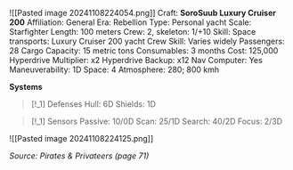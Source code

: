 ![[Pasted image 20241108224054.png]]
Craft: **SoroSuub Luxury Cruiser 200**
Affiliation: General
Era: Rebellion
Type: Personal yacht
Scale: Starfighter
Length: 100 meters
Crew: 2, skeleton: 1/+10
Skill: Space transports: Luxury Cruiser 200 yacht
Crew Skill: Varies widely
Passengers: 28
Cargo Capacity: 15 metric tons
Consumables: 3 months
Cost: 125,000
Hyperdrive Multiplier: x2
Hyperdrive Backup: x12
Nav Computer: Yes
Maneuverability: 1D
Space: 4
Atmosphere: 280; 800 kmh

**Systems**
> [!_1] Defenses
> Hull: 6D
> Shields: 1D

> [!_1] Sensors
> Passive: 10/0D
> Scan: 25/1D
> Search: 40/2D
> Focus: 2/3D

![[Pasted image 20241108224125.png]]


*Source: Pirates & Privateers (page 71)*